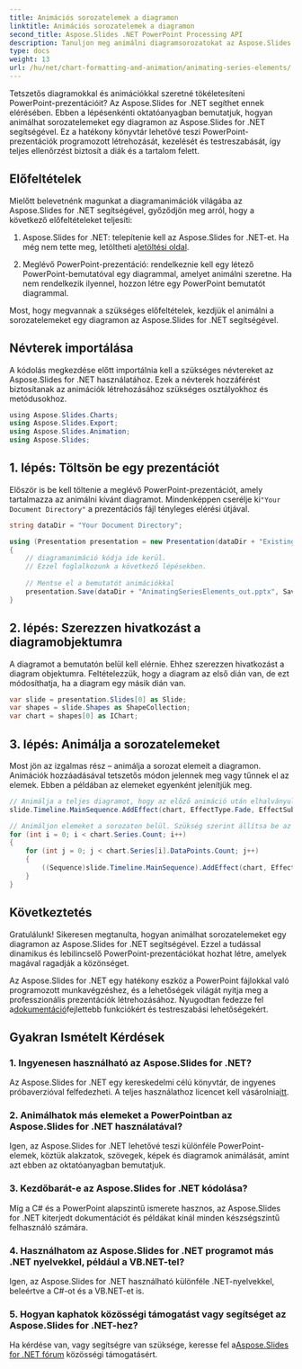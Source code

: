 ```yaml
---
title: Animációs sorozatelemek a diagramon
linktitle: Animációs sorozatelemek a diagramon
second_title: Aspose.Slides .NET PowerPoint Processing API
description: Tanuljon meg animálni diagramsorozatokat az Aspose.Slides for .NET használatával. Hozzon létre lenyűgöző prezentációkat dinamikus látványelemekkel. Szakértői útmutató kódpéldákkal.
type: docs
weight: 13
url: /hu/net/chart-formatting-and-animation/animating-series-elements/
---
```


Tetszetős diagramokkal és animációkkal szeretné tökéletesíteni PowerPoint-prezentációit? Az Aspose.Slides for .NET segíthet ennek elérésében. Ebben a lépésenkénti oktatóanyagban bemutatjuk, hogyan animálhat sorozatelemeket egy diagramon az Aspose.Slides for .NET segítségével. Ez a hatékony könyvtár lehetővé teszi PowerPoint-prezentációk programozott létrehozását, kezelését és testreszabását, így teljes ellenőrzést biztosít a diák és a tartalom felett.

## Előfeltételek

Mielőtt belevetnénk magunkat a diagramanimációk világába az Aspose.Slides for .NET segítségével, győződjön meg arról, hogy a következő előfeltételeket teljesíti:

1.  Aspose.Slides for .NET: telepítenie kell az Aspose.Slides for .NET-et. Ha még nem tette meg, letöltheti a[letöltési oldal](https://releases.aspose.com/slides/net/).

2. Meglévő PowerPoint-prezentáció: rendelkeznie kell egy létező PowerPoint-bemutatóval egy diagrammal, amelyet animálni szeretne. Ha nem rendelkezik ilyennel, hozzon létre egy PowerPoint bemutatót diagrammal.

Most, hogy megvannak a szükséges előfeltételek, kezdjük el animálni a sorozatelemeket egy diagramon az Aspose.Slides for .NET segítségével.

## Névterek importálása

A kódolás megkezdése előtt importálnia kell a szükséges névtereket az Aspose.Slides for .NET használatához. Ezek a névterek hozzáférést biztosítanak az animációk létrehozásához szükséges osztályokhoz és metódusokhoz.

```csharp
﻿using Aspose.Slides.Charts;
using Aspose.Slides.Export;
using Aspose.Slides.Animation;
using Aspose.Slides;
```

## 1. lépés: Töltsön be egy prezentációt

 Először is be kell töltenie a meglévő PowerPoint-prezentációt, amely tartalmazza az animálni kívánt diagramot. Mindenképpen cserélje ki`"Your Document Directory"` a prezentációs fájl tényleges elérési útjával.

```csharp
string dataDir = "Your Document Directory";

using (Presentation presentation = new Presentation(dataDir + "ExistingChart.pptx"))
{
    // diagramanimáció kódja ide kerül.
    // Ezzel foglalkozunk a következő lépésekben.
    
    // Mentse el a bemutatót animációkkal
    presentation.Save(dataDir + "AnimatingSeriesElements_out.pptx", SaveFormat.Pptx);
}
```

## 2. lépés: Szerezzen hivatkozást a diagramobjektumra

A diagramot a bemutatón belül kell elérnie. Ehhez szerezzen hivatkozást a diagram objektumra. Feltételezzük, hogy a diagram az első dián van, de ezt módosíthatja, ha a diagram egy másik dián van.

```csharp
var slide = presentation.Slides[0] as Slide;
var shapes = slide.Shapes as ShapeCollection;
var chart = shapes[0] as IChart;
```

## 3. lépés: Animálja a sorozatelemeket

Most jön az izgalmas rész – animálja a sorozat elemeit a diagramon. Animációk hozzáadásával tetszetős módon jelennek meg vagy tűnnek el az elemek. Ebben a példában az elemeket egyenként jelenítjük meg.

```csharp
// Animálja a teljes diagramot, hogy az előző animáció után elhalványuljon.
slide.Timeline.MainSequence.AddEffect(chart, EffectType.Fade, EffectSubtype.None, EffectTriggerType.AfterPrevious);

// Animáljon elemeket a sorozaton belül. Szükség szerint állítsa be az indexeket.
for (int i = 0; i < chart.Series.Count; i++)
{
    for (int j = 0; j < chart.Series[i].DataPoints.Count; j++)
    {
        ((Sequence)slide.Timeline.MainSequence).AddEffect(chart, EffectChartMinorGroupingType.ByElementInSeries, i, j, EffectType.Appear, EffectSubtype.None, EffectTriggerType.AfterPrevious);
    }
}
```

## Következtetés

Gratulálunk! Sikeresen megtanulta, hogyan animálhat sorozatelemeket egy diagramon az Aspose.Slides for .NET segítségével. Ezzel a tudással dinamikus és lebilincselő PowerPoint-prezentációkat hozhat létre, amelyek magával ragadják a közönséget.

 Az Aspose.Slides for .NET egy hatékony eszköz a PowerPoint fájlokkal való programozott munkavégzéshez, és a lehetőségek világát nyitja meg a professzionális prezentációk létrehozásához. Nyugodtan fedezze fel a[dokumentáció](https://reference.aspose.com/slides/net/)fejlettebb funkciókért és testreszabási lehetőségekért.

## Gyakran Ismételt Kérdések

### 1. Ingyenesen használható az Aspose.Slides for .NET?

 Az Aspose.Slides for .NET egy kereskedelmi célú könyvtár, de ingyenes próbaverzióval felfedezheti. A teljes használathoz licencet kell vásárolnia[itt](https://purchase.aspose.com/buy).

### 2. Animálhatok más elemeket a PowerPointban az Aspose.Slides for .NET használatával?

Igen, az Aspose.Slides for .NET lehetővé teszi különféle PowerPoint-elemek, köztük alakzatok, szövegek, képek és diagramok animálását, amint azt ebben az oktatóanyagban bemutatjuk.

### 3. Kezdőbarát-e az Aspose.Slides for .NET kódolása?

Míg a C# és a PowerPoint alapszintű ismerete hasznos, az Aspose.Slides for .NET kiterjedt dokumentációt és példákat kínál minden készségszintű felhasználó számára.

### 4. Használhatom az Aspose.Slides for .NET programot más .NET nyelvekkel, például a VB.NET-tel?

Igen, az Aspose.Slides for .NET használható különféle .NET-nyelvekkel, beleértve a C#-ot és a VB.NET-et is.

### 5. Hogyan kaphatok közösségi támogatást vagy segítséget az Aspose.Slides for .NET-hez?

 Ha kérdése van, vagy segítségre van szüksége, keresse fel a[Aspose.Slides for .NET fórum](https://forum.aspose.com/) közösségi támogatásért.
